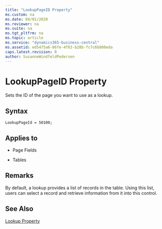 ```yaml
---
title: "LookupPageID Property"
ms.custom: na
ms.date: 04/01/2020
ms.reviewer: na
ms.suite: na
ms.tgt_pltfrm: na
ms.topic: article
ms.service: "dynamics365-business-central"
ms.assetid: ed5475a6-86fe-4f63-b28b-fc7c6b800eda
caps.latest.revision: 8
author: SusanneWindfeldPedersen
---
```


 

# LookupPageID Property
Sets the ID of the page you want to use as a lookup.  

## Syntax
```
LookupPageId = 50100;
```
 
## Applies to  
  
-   Page Fields  
  
-   Tables  

## Remarks

By default, a lookup provides a list of records in the table. Using this list, users can select a record and retrieve information from it into this control.

## See Also  
 [Lookup Property](devenv-lookup-property.md)